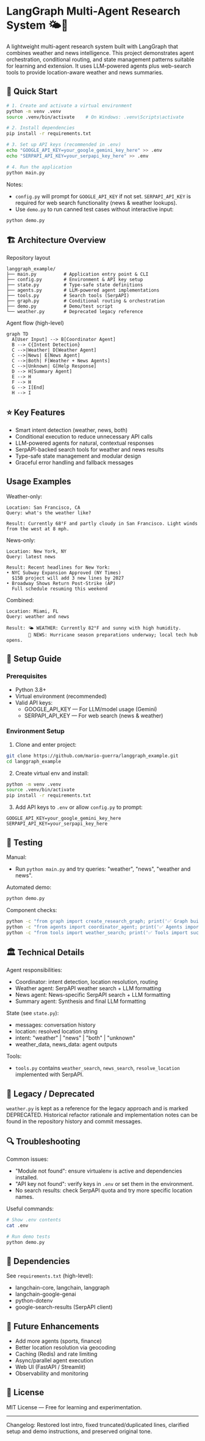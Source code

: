# LangGraph Multi-Agent Research System 🌤️📰

A lightweight multi-agent research system built with LangGraph that combines weather and news intelligence. This project demonstrates agent orchestration, conditional routing, and state management patterns suitable for learning and extension. It uses LLM-powered agents plus web-search tools to provide location-aware weather and news summaries.

## 🚀 Quick Start

```bash
# 1. Create and activate a virtual environment
python -m venv .venv
source .venv/bin/activate    # On Windows: .venv\Scripts\activate

# 2. Install dependencies
pip install -r requirements.txt

# 3. Set up API keys (recommended in .env)
echo "GOOGLE_API_KEY=your_google_gemini_key_here" >> .env
echo "SERPAPI_API_KEY=your_serpapi_key_here" >> .env

# 4. Run the application
python main.py
```

Notes:
- `config.py` will prompt for `GOOGLE_API_KEY` if not set. `SERPAPI_API_KEY` is required for web search functionality (news & weather lookups).
- Use `demo.py` to run canned test cases without interactive input:
```bash
python demo.py
```

## 🏗️ Architecture Overview

Repository layout
```
langgraph_example/
├── main.py          # Application entry point & CLI
├── config.py        # Environment & API key setup
├── state.py         # Type-safe state definitions
├── agents.py        # LLM-powered agent implementations
├── tools.py         # Search tools (SerpAPI)
├── graph.py         # Conditional routing & orchestration
├── demo.py          # Demo/test script
└── weather.py       # Deprecated legacy reference
```

Agent flow (high-level)
```mermaid
graph TD
  A[User Input] --> B[Coordinator Agent]
  B --> C{Intent Detection}
  C -->|Weather| D[Weather Agent]
  C -->|News| E[News Agent]
  C -->|Both| F[Weather + News Agents]
  C -->|Unknown| G[Help Response]
  D --> H[Summary Agent]
  E --> H
  F --> H
  G --> I[End]
  H --> I
```

## ⭐ Key Features

- Smart intent detection (weather, news, both)
- Conditional execution to reduce unnecessary API calls
- LLM-powered agents for natural, contextual responses
- SerpAPI-backed search tools for weather and news results
- Type-safe state management and modular design
- Graceful error handling and fallback messages

##  Usage Examples

Weather-only:
```
Location: San Francisco, CA
Query: what's the weather like?

Result: Currently 68°F and partly cloudy in San Francisco. Light winds from the west at 8 mph.
```

News-only:
```
Location: New York, NY
Query: latest news

Result: Recent headlines for New York:
• NYC Subway Expansion Approved (NY Times)
  $15B project will add 3 new lines by 2027
• Broadway Shows Return Post-Strike (AP)
  Full schedule resuming this weekend
```

Combined:
```
Location: Miami, FL
Query: weather and news

Result: 🌤️ WEATHER: Currently 82°F and sunny with high humidity.
        📰 NEWS: Hurricane season preparations underway; local tech hub opens.
```

## 🔧 Setup Guide

### Prerequisites
- Python 3.8+
- Virtual environment (recommended)
- Valid API keys:
  - GOOGLE_API_KEY — For LLM/model usage (Gemini)
  - SERPAPI_API_KEY — For web search (news & weather)

### Environment Setup
1. Clone and enter project:
```bash
git clone https://github.com/mario-guerra/langgraph_example.git
cd langgraph_example
```
2. Create virtual env and install:
```bash
python -m venv .venv
source .venv/bin/activate
pip install -r requirements.txt
```
3. Add API keys to `.env` or allow `config.py` to prompt:
```env
GOOGLE_API_KEY=your_google_gemini_key_here
SERPAPI_API_KEY=your_serpapi_key_here
```

## 🧪 Testing

Manual:
- Run `python main.py` and try queries: "weather", "news", "weather and news".

Automated demo:
```bash
python demo.py
```

Component checks:
```bash
python -c "from graph import create_research_graph; print('✅ Graph builds successfully')"
python -c "from agents import coordinator_agent; print('✅ Agents import successfully')"
python -c "from tools import weather_search; print('✅ Tools import successfully')"
```

## 🏛️ Technical Details

Agent responsibilities:
- Coordinator: intent detection, location resolution, routing
- Weather agent: SerpAPI weather search + LLM formatting
- News agent: News-specific SerpAPI search + LLM formatting
- Summary agent: Synthesis and final LLM formatting

State (see `state.py`):
- messages: conversation history
- location: resolved location string
- intent: "weather" | "news" | "both" | "unknown"
- weather_data, news_data: agent outputs

Tools:
- `tools.py` contains `weather_search`, `news_search`, `resolve_location` implemented with SerpAPI.

## 🔄 Legacy / Deprecated

`weather.py` is kept as a reference for the legacy approach and is marked DEPRECATED. Historical refactor rationale and implementation notes can be found in the repository history and commit messages.

## 🔍 Troubleshooting

Common issues:
- "Module not found": ensure virtualenv is active and dependencies installed.
- "API key not found": verify keys in `.env` or set them in the environment.
- No search results: check SerpAPI quota and try more specific location names.

Useful commands:
```bash
# Show .env contents
cat .env

# Run demo tests
python demo.py
```

## 🧾 Dependencies

See `requirements.txt` (high-level):
- langchain-core, langchain, langgraph
- langchain-google-genai
- python-dotenv
- google-search-results (SerpAPI client)

## 🔮 Future Enhancements

- Add more agents (sports, finance)
- Better location resolution via geocoding
- Caching (Redis) and rate limiting
- Async/parallel agent execution
- Web UI (FastAPI / Streamlit)
- Observability and monitoring

## 📝 License

MIT License — Free for learning and experimentation.

---

Changelog: Restored lost intro, fixed truncated/duplicated lines, clarified setup and demo instructions, and preserved original tone.

